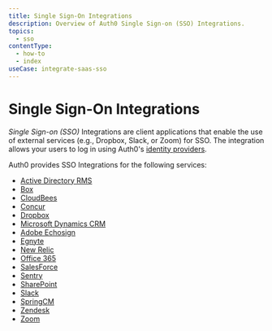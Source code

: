 ```yaml
---
title: Single Sign-On Integrations
description: Overview of Auth0 Single Sign-on (SSO) Integrations.
topics:
  - sso
contentType:
  - how-to
  - index
useCase: integrate-saas-sso
---
```


# Single Sign-On Integrations

<dfn data-key="single-sign-on">Single Sign-on (SSO)</dfn> Integrations are client applications that enable the use of external services (e.g., Dropbox, Slack, or Zoom) for SSO. The integration allows your users to log in using Auth0's [identity providers](/identityproviders).

Auth0 provides SSO Integrations for the following services:

- [Active Directory RMS](/integrations/sso/ad-rms)
- [Box](/integrations/sso/box)
- [CloudBees](/integrations/sso/cloudbees)
- [Concur](/integrations/sso/concur)
- [Dropbox](/integrations/sso/dropbox)
- [Microsoft Dynamics CRM](/integrations/sso/dynamics-crm)
- [Adobe Echosign](/integrations/sso/echosign)
- [Egnyte](/integrations/sso/egnyte)
- [New Relic](/integrations/sso/new-relic)
- [Office 365](/integrations/sso/office-365)
- [SalesForce](/integrations/sso/salesforce)
- [Sentry](/integrations/sso/sentry)
- [SharePoint](/integrations/sso/sharepoint)
- [Slack](/integrations/sso/slack)
- [SpringCM](/integrations/sso/springcm)
- [Zendesk](/integrations/sso/zendesk)
- [Zoom](/integrations/sso/zoom)